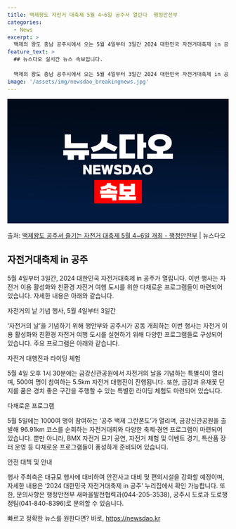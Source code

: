 ```yaml
---
title: 백제왕도 자전거 대축제 5월 4~6일 공주서 열린다  행정안전부
categories:
  - News
excerpt: >
  백제의 왕도 충남 공주시에서 오는 5월 4일부터 3일간 2024 대한민국 자전거대축제 in 공주가 개최된다.…
feature_text: >
  ## 뉴스다오 실시간 뉴스 속보입니다.

  백제의 왕도 충남 공주시에서 오는 5월 4일부터 3일간 2024 대한민국 자전거대축제 in 공주가 개최된다.…
image: '/assets/img/newsdao_breakingnews.jpg'
---
```


![뉴스다오 속보](/assets/img/newsdao_breakingnews.jpg)

<p>출처: <a href="https://newsdao.kr/3642" rel="dofollow">백제왕도 공주서 즐기는 자전거 대축제 5월 4~6일 개최 - 행정안전부</a> | 뉴스다오</p>

<h2 data-ke-size="size26">자전거대축제 in 공주</h2>

5월 4일부터 3일간, 2024 대한민국 자전거대축제 in 공주가 열립니다. 이번 행사는 자전거 이용 활성화와 친환경 자전거 여행 도시를 위한 다채로운 프로그램들이 마련되어 있습니다. 자세한 내용은 아래와 같습니다.

<p data-ke-size="size16">자전거의 날 기념 행사, 5월 4일부터 3일간</p>

‘자전거의 날’을 기념하기 위해 행안부와 공주시가 공동 개최하는 이번 행사는 자전거 이용 활성화와 친환경 자전거 여행 도시를 실현하기 위해 다양한 프로그램들로 구성되어 있습니다. 주요 프로그램은 아래와 같습니다.

<p data-ke-size="size16">자전거 대행진과 라이딩 체험</p>

5월 4일 오후 1시 30분에는 금강신관공원에서 자전거의 날을 기념하는 특별식이 열리며, 500여 명이 참여하는 5.5km 자전거 대행진이 진행됩니다. 또한, 금강과 유채꽃 단지를 품은 경치 좋은 구간을 주행할 수 있는 특별한 라이딩 체험도 마련되어 있습니다.

<p data-ke-size="size16">다채로운 프로그램</p>

5월 5일에는 1000여 명이 참여하는 ‘공주 백제 그란폰도’가 열리며, 금강신관공원을 출발해 96.91km 코스를 순회하는 자전거대회와 다양한 축제·경연 프로그램이 마련되어 있습니다. 뿐만 아니라, BMX 자전거 묘기 공연, 자전거 체험 및 이벤트 경기, 특산품 장터 운영 등 다채로운 프로그램들이 풍성하게 준비되어 있습니다.

<p data-ke-size="size16">안전 대책 및 안내</p>

행사 주최측은 대규모 행사에 대비하여 안전사고 대비 및 편의시설을 강화할 예정이며, 자세한 내용은 ‘2024 대한민국 자전거대축제 in 공주’ 누리집에서 확인 가능합니다. 또한, 문의사항은 행정안전부 새마을발전협력과(044-205-3538), 공주시 도로과 도로행정팀(041-840-8396)로 문의할 수 있습니다. 

빠르고 정확한 뉴스를 원한다면? 바로, <a href="https://newsdao.kr" rel="dofollow">https://newsdao.kr</a>


